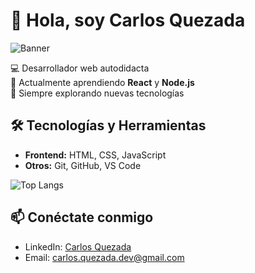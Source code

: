 # 👋 Hola, soy Carlos Quezada

![Banner](https://via.placeholder.com/800x200.png?text=Bienvenido+a+mi+GitHub)

💻 Desarrollador web autodidacta  
🚀 Actualmente aprendiendo **React** y **Node.js**  
🌱 Siempre explorando nuevas tecnologías

## 🛠️ Tecnologías y Herramientas
- **Frontend:** HTML, CSS, JavaScript
- **Otros:** Git, GitHub, VS Code

![Top Langs](https://github-readme-stats.vercel.app/api/top-langs/?username=carlosQ2031&layout=compact&theme=radical)

## 📫 Conéctate conmigo
- LinkedIn: [Carlos Quezada](https://www.linkedin.com/in/carlos-quezada-web)
- Email: [carlos.quezada.dev@gmail.com](mailto:carlos.quezada.dev@gmail.com)
